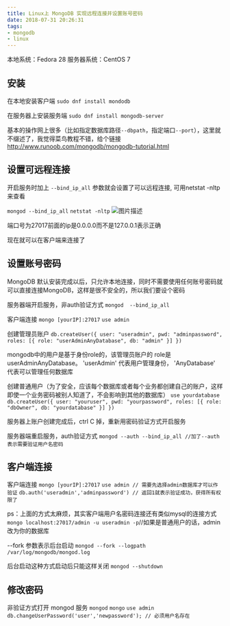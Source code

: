 ```yaml
---
title: Linux上 MongoDB 实现远程连接并设置账号密码
date: 2018-07-31 20:26:31
tags:
- mongodb
- linux
---
```


本地系统：Fedora 28
服务器系统：CentOS 7

## 安装
在本地安装客户端
`sudo dnf install mondodb`

在服务器上安装服务端
`sudo dnf install mongodb-server`

基本的操作网上很多（比如指定数据库路径`--dbpath`，指定端口`--port`），这里就不缀述了，我觉得菜鸟教程不错，给个链接<http://www.runoob.com/mongodb/mongodb-tutorial.html>

## 设置可远程连接

开启服务时加上 `--bind_ip_all` 参数就会设置了可以远程连接, 可用netstat -nltp来查看

`mongod --bind_ip_all`
`netstat -nltp`
![图片描述](https://ifthat.com/file/Screenshot%20from%202018-08-14%2004-30-47.png)

端口号为27017前面的ip是0.0.0.0而不是127.0.0.1表示正确

现在就可以在客户端来连接了

## 设置账号密码
MongoDB 默认安装完成以后，只允许本地连接，同时不需要使用任何账号密码就可以直接连接MongoDB，这样是很不安全的，所以我们要设个密码

服务器端开启服务，非auth验证方式
`mongod  --bind_ip_all`

客户端连接
`mongo [yourIP]:27017`
`use admin`

创建管理员账户
`db.createUser({ user: "useradmin", pwd: "adminpassword", roles: [{ role: "userAdminAnyDatabase", db: "admin" }] })`

mongodb中的用户是基于身份role的，该管理员账户的 role是 userAdminAnyDatabase。 'userAdmin' 代表用户管理身份， 'AnyDatabase' 代表可以管理任何数据库

创建普通用户（为了安全，应该每个数据库或者每个业务都创建自己的账户，这样即使一个业务密码被别人知道了，不会影响到其他的数据库）
`use yourdatabase`
`db.createUser({ user: "youruser", pwd: "yourpassword", roles: [{ role: "dbOwner", db: "yourdatabase" }] })`

服务器上账户创建完成后，ctrl C 掉，重新用密码验证方式开启服务

服务器端重启服务，auth验证方式
`mongod --auth --bind_ip_all //加了--auth 表示需要验证用户名密码`

## 客户端连接

客户端连接
`mongo [yourIP]:27017`
`use admin // 需要先选择admin数据库才可以作验证`
`db.auth('useradmin','adminpassword') // 返回1就表示验证成功，获得所有权限了`

ps：上面的方式太麻烦，其实客户端用户名密码连接还有类似mysql的连接方式
`mongo localhost:27017/admin -u useradmin -p`//如果是普通用户的话，admin 改为你的数据库

--fork 参数表示后台启动
`mongod --fork --logpath /var/log/mongodb/mongod.log`

后台启动这种方式启动后只能这样关闭
`mongod --shutdown `

## 修改密码 

非验证方式打开 mongod 服务
`mongod`
`mongo`
`use admin`
`db.changeUserPassword('user','newpassword'); // 必须用户名存在`